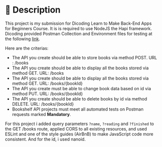 # 📃 Description
This project is my submission for Dicoding Learn to Make Back-End Apps for Beginners Course. It is is required to use NodeJS the Hapi framework.
Dicoding provided Postman Collection and Environment files for testing at the following [link](https://github.com/dicodingacademy/a261-backend-pemula-labs/raw/099-shared-files/BookshelfAPITestCollectionAndEnvironment.zip).

Here are the criterias:
- The API you create should be able to store books via method POST. URL : /books
- The API you create should be able to display all the books stored via method GET. URL: /books
- The API you create should be able to display all the books stored via method GET. URL: /books/{bookId}
- The API you create must be able to change book data based on id via method PUT. URL: /books/{bookId}
- The API you create should be able to delete books by id via method DELETE. URL: /books/{bookId}
- Bookshelf API projects must meet all automated tests on Postman requests marked **Mandatory**.

For this project i added query parameters `?name`, `?reading` and `?finished` to the GET /books route, applied CORS to all existing resources, and used ESLint and one of the style guides (AirBnB) to make JavaScript code more consistent. And for the id, i used nanoid.
